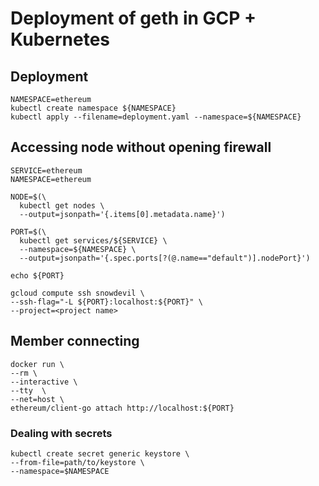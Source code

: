 # Deployment of geth in GCP + Kubernetes

## Deployment

```
NAMESPACE=ethereum
kubectl create namespace ${NAMESPACE}
kubectl apply --filename=deployment.yaml --namespace=${NAMESPACE}
```


## Accessing node without opening firewall


```
SERVICE=ethereum
NAMESPACE=ethereum

NODE=$(\
  kubectl get nodes \
  --output=jsonpath='{.items[0].metadata.name}')

PORT=$(\
  kubectl get services/${SERVICE} \
  --namespace=${NAMESPACE} \
  --output=jsonpath='{.spec.ports[?(@.name=="default")].nodePort}')

echo ${PORT}

gcloud compute ssh snowdevil \
--ssh-flag="-L ${PORT}:localhost:${PORT}" \
--project=<project name>
```


## Member connecting

```
docker run \
--rm \
--interactive \
--tty  \
--net=host \
ethereum/client-go attach http://localhost:${PORT}
```

### Dealing with secrets

```
kubectl create secret generic keystore \
--from-file=path/to/keystore \
--namespace=$NAMESPACE
```